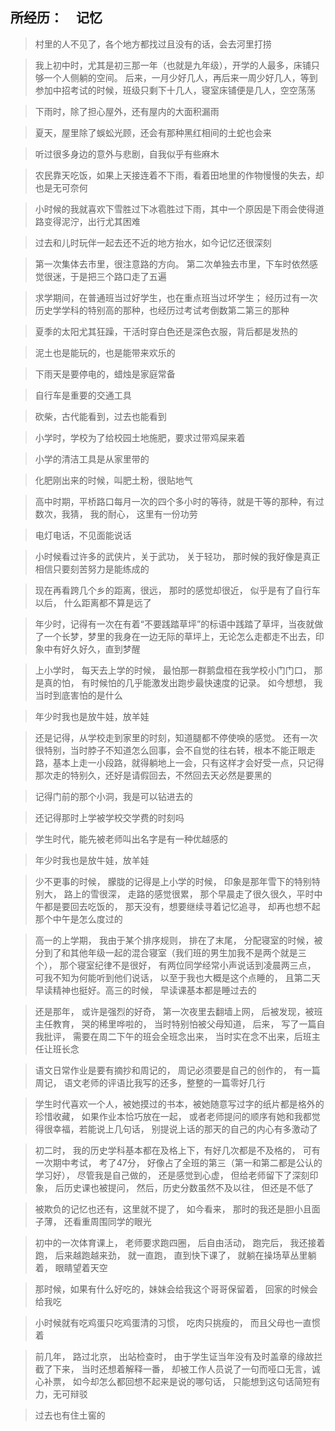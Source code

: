 ## 所经历：　记忆

> 村里的人不见了，各个地方都找过且没有的话，会去河里打捞

> 我上初中时，尤其是初三那一年（也就是九年级），开学的人最多，床铺只够一个人侧躺的空间。 后来，一月少好几人，再后来一周少好几人，等到参加中招考试的时候，班级只剩下十几人，寝室床铺便是几人，空空荡荡

> 下雨时，除了担心屋外，还有屋内的大面积漏雨

> 夏天，屋里除了蜈蚣光顾，还会有那种黑红相间的土蛇也会来

> 听过很多身边的意外与悲剧，自我似乎有些麻木

> 农民靠天吃饭，如果上天接连着不下雨，看着田地里的作物慢慢的失去，却也是无可奈何

> 小时候的我就喜欢下雪胜过下冰雹胜过下雨，其中一个原因是下雨会使得道路变得泥泞，出行尤其困难

> 过去和儿时玩伴一起去还不近的地方抬水，如今记忆还很深刻

> 第一次集体去市里，很注意路的方向。 第二次单独去市里，下车时依然感觉很迷，于是把三个路口走了五遍

> 求学期间，在普通班当过好学生，也在重点班当过坏学生；  经历过有一次历史学学科的特别高的那种，也经历过考试考倒数第二第三的那种

> 夏季的太阳尤其狂躁，干活时穿白色还是深色衣服，背后都是发热的

> 泥土也是能玩的，也是能带来欢乐的

> 下雨天是要停电的，蜡烛是家庭常备

> 自行车是重要的交通工具

> 砍柴，古代能看到，过去也能看到

> 小学时，学校为了给校园土地施肥，要求过带鸡屎来着

> 小学的清洁工具是从家里带的

> 化肥刚出来的时候，叫肥土粉，很贴地气

> 高中时期，平桥路口每月一次的四个多小时的等待，就是干等的那种，有过数次，我猜， 我的耐心， 这里有一份功劳

> 电灯电话，不见面能说话

> 小时候看过许多的武侠片，关于武功， 关于轻功， 那时候的我好像是真正相信只要刻苦努力是能练成的

> 现在再看跨几个乡的距离，很远， 那时的感觉却很近， 似乎是有了自行车以后， 什么距离都不算是远了

> 年少时，记得有一次在有着“不要践踏草坪”的标语中践踏了草坪，当夜就做了一个长梦，梦里的我身在一边无际的草坪上，无论怎么走都走不出去，印象中有好久好久，直到梦醒

> 上小学时， 每天去上学的时候， 最怕那一群鹅盘桓在我学校小门门口， 那是真的怕， 有时候怕的几乎能激发出跑步最快速度的记录。 如今想想， 我当时到底害怕的是什么

> 年少时我也是放牛娃，放羊娃

> 还是记得，从学校走到家里的时刻，知道腿都不停使唤的感觉。 还有一次很特别，当时脖子不知道怎么回事，会不自觉的往右转，根本不能正眼走路，基本上走一小段路，就得躺地上一会，只有这样才会好受一点，只记得那次走的特别久，还好是请假回去，不然回去天必然是要黑的

> 记得门前的那个小洞，我是可以钻进去的

> 还记得那时上学被学校交学费的时刻吗

> 学生时代，能先被老师叫出名字是有一种优越感的
 
> 年少时我也是放牛娃，放羊娃

> 少不更事的时候， 朦胧的记得是上小学的时候， 印象是那年雪下的特别特别大， 路上的雪很深， 走路的感觉很累， 那个早晨走了很久很久，平时中午都是要回去吃饭的， 那天没有，想要继续寻着记忆追寻， 却再也想不起那个中午是怎么度过的

> 高一的上学期， 我由于某个排序规则， 排在了末尾， 分配寝室的时候，被分到了和其他年级一起的混合寝室（我们班的男生加我不是两个就是三个）， 那个寝室纪律不是很好， 有两位同学经常小声说话到凌晨两三点， 可我不知为何能听到他们说话， 以至于我也大概是这个点睡的， 且第二天早读精神也挺好。高三的时候， 早读课基本都是睡过去的

> 还是那年， 或许是强烈的好奇， 第一次夜里去翻墙上网， 后被发现，被班主任教育， 哭的稀里哗啦的， 当时特别怕被父母知道， 后来， 写了一篇自我批评， 需要在周二下午的班会全班念出来， 当时实在念不出来，后班主任让班长念

> 语文日常作业是要有摘抄和周记的， 周记必须要是自己的创作的， 有一篇周记， 语文老师的评语比我写的还多，整整的一篇零好几行

> 学生时代喜欢一个人，被她摸过的书本，被她随意写过字的纸片都是格外的珍惜收藏， 如果作业本恰巧放在一起， 或者老师提问的顺序有她和我都觉得很幸福，若能说上几句话， 别提说上话的那天的自己的内心有多激动了

> 初二时， 我的历史学科基本都在及格上下，有好几次都是不及格的， 可有一次期中考试， 考了47分， 好像占了全班的第三（第一和第二都是公认的学习好）， 尽管我是自己做的， 还是感觉到心虚， 但给老师留下了深刻印象， 后历史课也被提问， 然后，历史分数虽然不及以往， 但还是不低了

> 被欺负的记忆也还有，这里就不提了， 如今看来， 那时的我还是胆小且面子薄， 还看重周围同学的眼光

> 初中的一次体育课上， 老师要求跑四圈， 后自由活动， 跑完后， 我还接着跑， 后来越跑越来劲， 就一直跑， 直到快下课了， 就躺在操场草丛里躺着， 眼睛望着天空

> 那时候，如果有什么好吃的，妹妹会给我这个哥哥保留着， 回家的时候会给我吃

> 小时候就有吃鸡蛋只吃鸡蛋清的习惯， 吃肉只挑瘦的， 而且父母也一直惯着

> 前几年， 路过北京， 出站检查时， 由于学生证当年没有及时盖章的缘故拦截了下来， 当时还想着解释一番， 却被工作人员说了一句而哑口无言，诚心补票， 如今却怎么都回想不起来是说的哪句话， 只能想到这句话简短有力，无可辩驳

> 过去也有住土窖的

